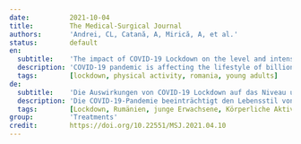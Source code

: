 ```yaml
---
date:          2021-10-04
title:         The Medical-Surgical Journal
authors:       'Andrei, CL, Catană, A, Mirică, A, et al.'
status:        default
en:
  subtitle:    'The impact of COVID-19 Lockdown on the level and intensity of physical activity: A statistical analysis on Romanian young adults'
  description: 'COVID-19 pandemic is affecting the lifestyle of billions of citizens and within this context, the measures of social distancing are prone to bring worrying shifts in physical activity habits. The present research aims to evaluate the changes in sport and physical activity among Romanian young adults. The sample includes 417 respondents (most of the interviewees being around 20 years of age) which filled the questionnaire between 5 to 11 March 2021 through an internet application. Our analysis evaluated the frequency and duration of physical activity and how it changed during the lockdown due to COVID-19 pandemic. The results show that most of the respondents no longer perform any other physical activity except for walking, within the three studied time frames, with a slight increase during the state of emergency. There are no significant differences between sex and area of residency. The regression model revealed that a higher variation of the average frequency of physical activity after the state of emergency is explained by the model. Our study revealed that the average frequencies of physical activities before, during, and after the state of emergency are moderately correlated.'
  tags:        [lockdown, physical activity, romania, young adults]
de:
  subtitle:    'Die Auswirkungen von COVID-19 Lockdown auf das Niveau und die Intensität der körperlichen Aktivität: Eine statistische Analyse an rumänischen jungen Erwachsenen'
  description: 'Die COVID-19-Pandemie beeinträchtigt den Lebensstil von Milliarden von Bürgern, und in diesem Zusammenhang können die Maßnahmen der sozialen Distanzierung zu besorgniserregenden Veränderungen in den Bewegungsgewohnheiten führen. Die vorliegende Untersuchung zielt darauf ab, die Veränderungen in Bezug auf Sport und körperliche Aktivität unter jungen rumänischen Erwachsenen zu bewerten. Die Stichprobe umfasst 417 Befragte (die meisten der Befragten sind um die 20 Jahre alt), die den Fragebogen zwischen dem 5. und 11. März 2021 über eine Internetanwendung ausgefüllt haben. Unsere Analyse untersuchte die Häufigkeit und Dauer der körperlichen Aktivität und wie sie sich während des Lockdown aufgrund der COVID-19-Pandemie veränderte. Die Ergebnisse zeigen, dass die meisten der Befragten in den drei untersuchten Zeiträumen keine andere körperliche Aktivität mehr ausüben, außer zu Fuß zu gehen, wobei während des Lockdown ein leichter Anstieg zu verzeichnen war. Es gibt keine signifikanten Unterschiede zwischen dem Geschlecht und dem Wohngebiet. Das Regressionsmodell zeigt, dass die durchschnittliche Häufigkeit der körperlichen Aktivität nach dem Lockdown stärker variiert. Unsere Studie ergab, dass die durchschnittlichen Häufigkeiten körperlicher Aktivitäten vor, während und nach dem Lockdown mäßig korreliert sind.' 
  tags:        [Lockdown, Rumänien, junge Erwachsene, Körperliche Aktivität]
group:         'Treatments'
credit:        https://doi.org/10.22551/MSJ.2021.04.10
---
```

